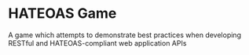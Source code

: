 # HATEOAS Game #

A game which attempts to demonstrate best practices when developing RESTful and
HATEOAS-compliant web application APIs